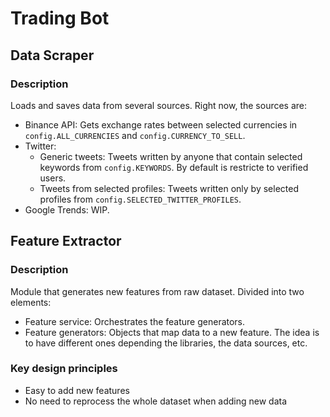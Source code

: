 # Trading Bot

## Data Scraper

### Description
Loads and saves data from several sources. Right now, the sources are:
- Binance API: Gets exchange rates between selected currencies in `config.ALL_CURRENCIES` and `config.CURRENCY_TO_SELL`.
- Twitter: 
  - Generic tweets: Tweets written by anyone that contain selected keywords from `config.KEYWORDS`. By default is restricte to verified users.
  - Tweets from selected profiles: Tweets written only by selected profiles from `config.SELECTED_TWITTER_PROFILES`.
- Google Trends: WIP.

## Feature Extractor

### Description
Module that generates new features from raw dataset.
Divided into two elements:

- Feature service: Orchestrates the feature generators.
- Feature generators: Objects that map data to a new feature. The idea is to have different ones depending the libraries, the data sources, etc.

### Key design principles
- Easy to add new features
- No need to reprocess the whole dataset when adding new data



